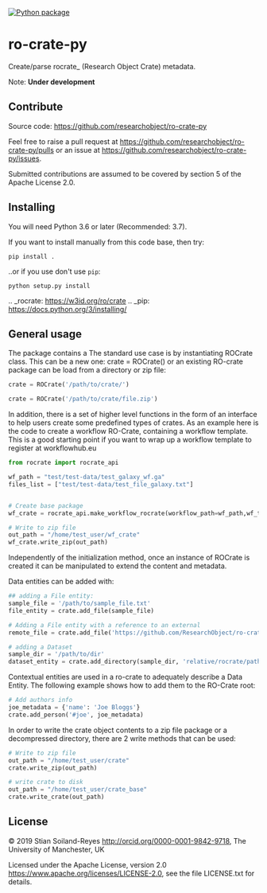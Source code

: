 [![Python package](https://github.com/ResearchObject/ro-crate-py/workflows/Python%20package/badge.svg)](https://github.com/ResearchObject/ro-crate-py/actions?query=workflow%3A%22Python+package%22)

# ro-crate-py

Create/parse rocrate_ (Research Object Crate) metadata.

Note: **Under development**

## Contribute


Source code: <https://github.com/researchobject/ro-crate-py>

Feel free to raise a pull request at <https://github.com/researchobject/ro-crate-py/pulls>
or an issue at <https://github.com/researchobject/ro-crate-py/issues>.

Submitted contributions are assumed to be covered by section 5 of the Apache License 2.0.

## Installing

You will need Python 3.6 or later (Recommended: 3.7).

If you want to install manually from this code base, then try:
```
pip install .
```

..or if you use don't use `pip`:
```
python setup.py install
```

.. _rocrate: https://w3id.org/ro/crate
.. _pip: https://docs.python.org/3/installing/

## General usage
The package contains a 
The standard use case is by instantiating ROCrate class. This can be a new one: 
crate = ROCrate() 
or an existing RO-crate package can be load from a directory or zip file:
```python
crate = ROCrate('/path/to/crate/')
```

```python
crate = ROCrate('/path/to/crate/file.zip')
```

In addition, there is a set of higher level functions in the form of an interface to help users create some predefined types of crates. 
As an example here is the code to create a workflow RO-Crate, containing a workflow template.
This is a good starting point if you want to wrap up a workflow template to register at workflowhub.eu


```python
from rocrate import rocrate_api

wf_path = "test/test-data/test_galaxy_wf.ga"
files_list = ["test/test-data/test_file_galaxy.txt"]


# Create base package
wf_crate = rocrate_api.make_workflow_rocrate(workflow_path=wf_path,wf_type="Galaxy",include_files=files_list)

# Write to zip file
out_path = "/home/test_user/wf_crate"
wf_crate.write_zip(out_path)

```

Independently of the initialization method, once an instance of ROCrate is created it can be manipulated to extend the content and metadata.

Data entities can be added with:

```python
## adding a File entity:
sample_file = '/path/to/sample_file.txt'
file_entity = crate.add_file(sample_file)

# Adding a File entity with a reference to an external 
remote_file = crate.add_file('https://github.com/ResearchObject/ro-crate-py/blob/master/test/test-data/test_galaxy_wf.ga', fetch_remote = False)

# adding a Dataset
sample_dir = '/path/to/dir'
dataset_entity = crate.add_directory(sample_dir, 'relative/rocrate/path')
```

Contextual entities are used in a ro-crate to adequately describe a Data Entity. The following example shows how to add them to the RO-Crate root:
```python
# Add authors info
joe_metadata = {'name': 'Joe Bloggs'}
crate.add_person('#joe', joe_metadata)
```

In order to write the crate object contents to a zip file package or a decompressed directory, there are 2 write methods that can be used:

```python
# Write to zip file
out_path = "/home/test_user/crate"
crate.write_zip(out_path)

# write crate to disk
out_path = "/home/test_user/crate_base"
crate.write_crate(out_path)
```

## License

© 2019 Stian Soiland-Reyes <http://orcid.org/0000-0001-9842-9718>, The University of Manchester, UK

Licensed under the 
Apache License, version 2.0 <https://www.apache.org/licenses/LICENSE-2.0>, 
see the file LICENSE.txt for details.
